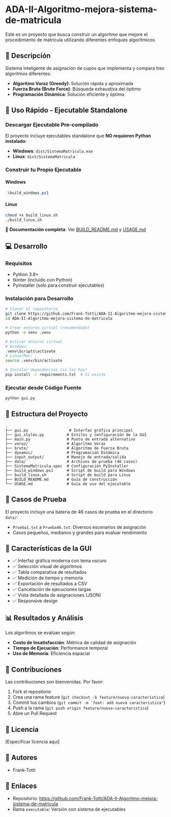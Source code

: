 # ADA-II-Algoritmo-mejora-sistema-de-matricula

Este es un proyecto que busca construir un algoritmo que mejore el procedimiento de matrícula utilizando diferentes enfoques algorítmicos.

## 🎯 Descripción

Sistema inteligente de asignación de cupos que implementa y compara tres algoritmos diferentes:
- **Algoritmo Voraz (Greedy)**: Solución rápida y aproximada
- **Fuerza Bruta (Brute Force)**: Búsqueda exhaustiva del óptimo
- **Programación Dinámica**: Solución eficiente y óptima

## 🚀 Uso Rápido - Ejecutable Standalone

### Descargar Ejecutable Pre-compilado
El proyecto incluye ejecutables standalone que **NO requieren Python instalado**:

- **Windows**: `dist/SistemaMatricula.exe`
- **Linux**: `dist/SistemaMatricula`

### Construir tu Propio Ejecutable

#### Windows
```powershell
.\build_windows.ps1
```

#### Linux
```bash
chmod +x build_linux.sh
./build_linux.sh
```

📖 **Documentación completa**: Ver [BUILD_README.md](BUILD_README.md) y [USAGE.md](USAGE.md)

## 💻 Desarrollo

### Requisitos
- Python 3.8+
- tkinter (incluido con Python)
- PyInstaller (solo para construir ejecutables)

### Instalación para Desarrollo
```bash
# Clonar el repositorio
git clone https://github.com/Frank-Totti/ADA-II-Algoritmo-mejora-sistema-de-matricula.git
cd ADA-II-Algoritmo-mejora-sistema-de-matricula

# Crear entorno virtual (recomendado)
python -m venv .venv

# Activar entorno virtual
# Windows:
.venv\Scripts\activate
# Linux/Mac:
source .venv/bin/activate

# Instalar dependencias (si las hay)
pip install -r requirements.txt  # Si existe
```

### Ejecutar desde Código Fuente
```bash
python gui.py
```

## 📁 Estructura del Proyecto

```
.
├── gui.py                  # Interfaz gráfica principal
├── gui_styles.py          # Estilos y configuración de la GUI
├── main.py                # Punto de entrada alternativo
├── voraz/                 # Algoritmo Voraz
├── brute/                 # Algoritmo de Fuerza Bruta
├── dynamic/               # Programación Dinámica
├── input_output/          # Manejo de entrada/salida
├── data/                  # Archivos de prueba (46 casos)
├── SistemaMatricula.spec  # Configuración PyInstaller
├── build_windows.ps1      # Script de build para Windows
├── build_linux.sh         # Script de build para Linux
├── BUILD_README.md        # Guía de construcción
└── USAGE.md               # Guía de uso del ejecutable
```

## 🧪 Casos de Prueba

El proyecto incluye una batería de 46 casos de prueba en el directorio `data/`:
- `Prueba1.txt` a `Prueba46.txt`: Diversos escenarios de asignación
- Casos pequeños, medianos y grandes para evaluar rendimiento

## 🎨 Características de la GUI

- ✅ Interfaz gráfica moderna con tema oscuro
- ✅ Selección visual de algoritmos
- ✅ Tabla comparativa de resultados
- ✅ Medición de tiempo y memoria
- ✅ Exportación de resultados a CSV
- ✅ Cancelación de ejecuciones largas
- ✅ Vista detallada de asignaciones (JSON)
- ✅ Responsive design

## 📊 Resultados y Análisis

Los algoritmos se evalúan según:
- **Costo de Insatisfacción**: Métrica de calidad de asignación
- **Tiempo de Ejecución**: Performance temporal
- **Uso de Memoria**: Eficiencia espacial

## 🤝 Contribuciones

Las contribuciones son bienvenidas. Por favor:
1. Fork el repositorio
2. Crea una rama feature (`git checkout -b feature/nueva-caracteristica`)
3. Commit tus cambios (`git commit -m 'feat: add nueva caracteristica'`)
4. Push a la rama (`git push origin feature/nueva-caracteristica`)
5. Abre un Pull Request

## 📝 Licencia

[Especificar licencia aquí]

## 👥 Autores

- Frank-Totti

## 🔗 Enlaces

- Repositorio: https://github.com/Frank-Totti/ADA-II-Algoritmo-mejora-sistema-de-matricula
- Rama `executable`: Versión con sistema de ejecutables
